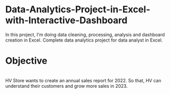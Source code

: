 # Data-Analytics-Project-in-Excel-with-Interactive-Dashboard
In this project, I'm doing data cleaning, processing, analysis and dashboard creation in Excel. Complete data analytics project for data analyst in Excel.<br>
<h1>Objective</h1><br>
HV Store wants to create an annual sales report for 2022. So that, HV can understand their customers and grow more sales in 2023.
